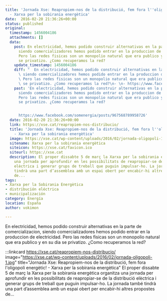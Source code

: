 ```yaml
---
title: 'Jornada Xse: Reapropiem-nos de la distribució, fem fora l''oligopoli energètic!
  - Xarxa per la sobirania energètica'
date:  2016-02-20 21:36:26+00:00
status: published
original:
  timestamp: 1456004186
  attachments: []
  data:
    post: En electricidad, hemos podido construir alternativas en la parte de comercializacion,
      siendo comercializadores hemos podido entrar en la produccion de electricidad.
      Pero las redes fisicas son un monopolio natural que era publico y en su dia
      se privatizo. ¿Como recuperamos la red?
    update_timestamp: 1456004186
    diff: "  En electricidad, hemos podido construir alternativas en la parte de comercializacion,\
      \ siendo comercializadores hemos podido entrar en la produccion de electricidad.\
      \ Pero las redes fisicas son un monopolio natural que era publico y en su dia\
      \ se privatizo. ¿Como recuperamos la red?\n- \n- https://www.facebook.com/somenergia/posts/967568789958726"
    past: 'En electricidad, hemos podido construir alternativas en la parte de comercializacion,
      siendo comercializadores hemos podido entrar en la produccion de electricidad.
      Pero las redes fisicas son un monopolio natural que era publico y en su dia
      se privatizo. ¿Como recuperamos la red?


      https://www.facebook.com/somenergia/posts/967568789958726'
  date: 2016-02-20 21:36:26+00:00
  link: https://xse.cat/reapropiem-nos-distribucio/
  title: 'Jornada Xse: Reapropiem-nos de la distribució, fem fora l''oligopoli energètic!
    - Xarxa per la sobirania energètica'
  image: https://xse.cat/wp-content/uploads/2016/02/jornada-oligopoli-1.jpg
  sitename: Xarxa per la sobirania energètica
  siteicon: https://xse.cat/favicon.ico
  siteurl: https://xse.cat
  description: El proper dissabte 5 de març la Xarxa per la sobirania energètica organitza
    una jornada per aprofundir en les possibilitats de reapropiar-se de la distribució
    elèctrica i generar grups de treball que puguin impulsar-ho. La jornada també
    tindrà una part d’assemblea amb un espai obert per encabir-hi altres propostes
    de...
tags:
- Xarxa per la Sobirania Energètica
- distribución eléctrica
- municipalización
category: Energía
location: España
author: vokimon

---
```

En electricidad, hemos podido construir alternativas en la parte de comercializacion, siendo comercializadores hemos podido entrar en la produccion de electricidad. Pero las redes fisicas son un monopolio natural que era publico y en su dia se privatizo. ¿Como recuperamos la red?

:::linkcard https://xse.cat/reapropiem-nos-distribucio/ image="https://xse.cat/wp-content/uploads/2016/02/jornada-oligopoli-1.jpg" title="Jornada Xse: Reapropiem-nos de la distribució, fem fora l'oligopoli energètic! - Xarxa per la sobirania energètica"
    El proper dissabte 5 de març la Xarxa per la sobirania energètica organitza una jornada per aprofundir en les possibilitats de reapropiar-se de la distribució elèctrica i generar grups de treball que puguin impulsar-ho. La jornada també tindrà una part d’assemblea amb un espai obert per encabir-hi altres propostes de...

